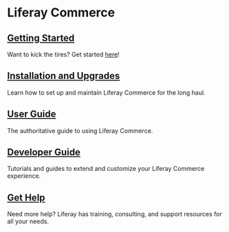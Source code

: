 # Liferay Commerce

## [Getting Started](./installation-and-upgrades/quick-start-guide/README.md)

Want to kick the tires? Get started [here](./installation-and-upgrades/quick-start-guide/README.md)!

## [Installation and Upgrades](./installation-and-upgrades/README.md)

Learn how to set up and maintain Liferay Commerce for the long haul.

## [User Guide](./user-guide/README.md)

The authoritative guide to using Liferay Commerce.

## [Developer Guide](./developer-guide/README.md)

Tutorials and guides to extend and customize your Liferay Commerce experience.

## [Get Help](./get-help/README.md)

Need more help? Liferay has training, consulting, and support resources for all your needs.
